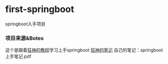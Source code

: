 # first-springboot
springboot入手项目
### 项目来源&Botes
这个是跟着[狂神的教程](https://www.bilibili.com/video/BV1PE411i7CV?p=1)学习上手springboot
[狂神的笔记](https://mp.weixin.qq.com/mp/homepage?__biz=Mzg2NTAzMTExNg==&hid=1&sn=3247dca1433a891523d9e4176c90c499)
自己的笔记：springboot上手笔记.pdf
